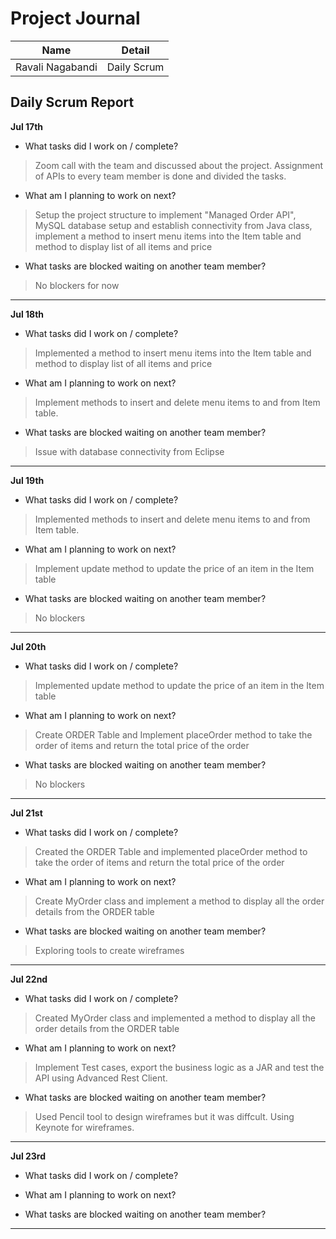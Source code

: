 # Project Journal

|Name | Detail|
|---|---|
| Ravali Nagabandi | Daily Scrum |

## Daily Scrum Report

**Jul 17th**

- What tasks did I work on / complete?

> Zoom call with the team and discussed about the project. Assignment of APIs to every team member is done and divided the tasks.

- What am I planning to work on next?

> Setup the project structure to implement "Managed Order API", MySQL database setup and establish connectivity from Java class, implement a method to insert menu items into the Item table and method to display list of all items and price

- What tasks are blocked waiting on another team member?

 > No blockers for now
-------------
**Jul 18th**

- What tasks did I work on / complete?

> Implemented a method to insert menu items into the Item table and method to display list of all items and price

- What am I planning to work on next?

> Implement methods to insert and delete menu items to and from Item table.

- What tasks are blocked waiting on another team member?

> Issue with database connectivity from Eclipse

-------------

**Jul 19th**

- What tasks did I work on / complete?

> Implemented methods to insert and delete menu items to and from Item table.

- What am I planning to work on next?

> Implement update method to update the price of an item in the Item table

- What tasks are blocked waiting on another team member?

> No blockers

-------------

**Jul 20th**

- What tasks did I work on / complete?

> Implemented update method to update the price of an item in the Item table

- What am I planning to work on next?

> Create ORDER Table and Implement placeOrder method to take the order of items and return the total price of the order

- What tasks are blocked waiting on another team member?

> No blockers

-------------

**Jul 21st**

- What tasks did I work on / complete?

> Created the ORDER Table and implemented placeOrder method to take the order of items and return the total price of the order

- What am I planning to work on next?

> Create MyOrder class and implement a method to display all the order details from the ORDER table

- What tasks are blocked waiting on another team member?

> Exploring tools to create wireframes
-------------

**Jul 22nd**

- What tasks did I work on / complete?

> Created MyOrder class and implemented a method to display all the order details from the ORDER table

- What am I planning to work on next?

> Implement Test cases, export the business logic as a JAR and test the API using Advanced Rest Client.

- What tasks are blocked waiting on another team member?

> Used Pencil tool to design wireframes but it was diffcult. Using Keynote for wireframes.

-------------

**Jul 23rd**

- What tasks did I work on / complete?

>

- What am I planning to work on next?

>

- What tasks are blocked waiting on another team member?

> 
-------------


